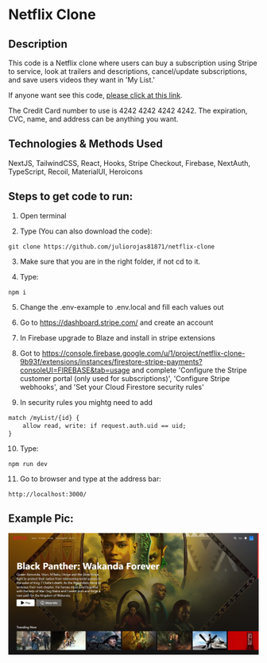 # Netflix Clone

## Description

This code is a Netflix clone where users can buy a subscription using Stripe to service, look at trailers and descriptions, cancel/update subscriptions, and save users videos they want in 'My List.'

If anyone want see this code, [please click at this link](https://netflix-clone-bzaptwtwf-juliorojas81871.vercel.app/).

The Credit Card number to use is 4242 4242 4242 4242.
The expiration, CVC, name, and address can be anything you want.

## Technologies & Methods Used

NextJS, TailwindCSS, React, Hooks, Stripe Checkout, Firebase, NextAuth, TypeScript, Recoil, MaterialUI, Heroicons

## Steps to get code to run:
1. Open terminal

2. Type (You can also download the code):
```
git clone https://github.com/juliorojas81871/netflix-clone
```

3. Make sure that you are in the right folder, if not cd to it.

4. Type: 
```
npm i
```
5. Change the .env-example to .env.local and fill each values out

6. Go to https://dashboard.stripe.com/ and create an account

7. In Firebase upgrade to Blaze and install in stripe extensions

8. Got to https://console.firebase.google.com/u/1/project/netflix-clone-9b93f/extensions/instances/firestore-stripe-payments?consoleUI=FIREBASE&tab=usage and complete 'Configure the Stripe customer portal (only used for subscriptions)', 'Configure Stripe webhooks', and 'Set your Cloud Firestore security rules'

9. In security rules you mightg need to add
```
match /myList/{id} {
    allow read, write: if request.auth.uid == uid;
}
```

10. Type: 
```
npm run dev
```
11. Go to browser and type at the address bar: 

```
http://localhost:3000/
```

## Example Pic:
![Netflix Clone Example Pic](https://github.com/juliorojas81871/netflix-clone/blob/main/pics/main.jpg)
